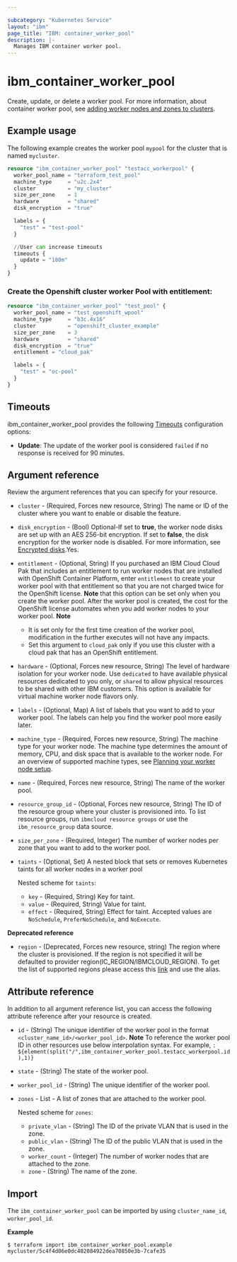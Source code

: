 ```yaml
---

subcategory: "Kubernetes Service"
layout: "ibm"
page_title: "IBM: container_worker_pool"
description: |-
  Manages IBM container worker pool.
---
```


# ibm_container_worker_pool

Create, update, or delete a worker pool. For more information, about container worker pool, see [adding worker nodes and zones to clusters](https://cloud.ibm.com/docs/containers?topic=containers-add_workers).

## Example usage
The following example creates the worker pool `mypool` for the cluster that is named `mycluster`. 

```terraform
resource "ibm_container_worker_pool" "testacc_workerpool" {
  worker_pool_name = "terraform_test_pool"
  machine_type     = "u2c.2x4"
  cluster          = "my_cluster"
  size_per_zone    = 1
  hardware         = "shared"
  disk_encryption  = "true"

  labels = {
    "test" = "test-pool"
  }

  //User can increase timeouts 
  timeouts {
    update = "180m"
  }
}
```

### Create the Openshift cluster worker Pool with entitlement:

```terraform
resource "ibm_container_worker_pool" "test_pool" {
  worker_pool_name = "test_openshift_wpool"
  machine_type     = "b3c.4x16"
  cluster          = "openshift_cluster_example"
  size_per_zone    = 3
  hardware         = "shared"
  disk_encryption  = "true"
  entitlement = "cloud_pak"

  labels = {
    "test" = "oc-pool"
  }
}
```

## Timeouts

ibm_container_worker_pool provides the following [Timeouts](https://www.terraform.io/docs/language/resources/syntax.html) configuration options:

- **Update**: The update of the worker pool is considered `failed` if no response is received for 90 minutes.

## Argument reference
Review the argument references that you can specify for your resource. 

- `cluster` - (Required, Forces new resource, String) The name or ID of the cluster where you want to enable or disable the feature.
- `disk_encryption` -  (Bool) Optional-If set to **true**, the worker node disks are set up with an AES 256-bit encryption. If set to **false**, the disk encryption for the worker node is disabled. For more information, see [Encrypted disks](https://cloud.ibm.com/docs/containers?topic=containers-security).Yes.
- `entitlement` - (Optional, String) If you purchased an IBM Cloud Cloud Pak that includes an entitlement to run worker nodes that are installed with OpenShift Container Platform, enter `entitlement` to create your worker pool with that entitlement so that you are not charged twice for the OpenShift license. **Note** that this option can be set only when you create the worker pool. After the worker pool is created, the cost for the OpenShift license automates when you add worker nodes to your worker pool. **Note** <ul><li> It is set only for the first time creation of the worker pool, modification in the further executes will not have any impacts.</li><li> Set this argument to `cloud_pak` only if you use this cluster with a cloud pak that has an OpenShift entitlement.</li></ul>
- `hardware` - (Optional, Forces new resource, String) The level of hardware isolation for your worker node. Use `dedicated` to have available physical resources dedicated to you only, or `shared` to allow physical resources to be shared with other IBM customers. This option is available for virtual machine worker node flavors only.
- `labels` - (Optional, Map) A list of labels that you want to add to your worker pool. The labels can help you find the worker pool more easily later.
- `machine_type` - (Required, Forces new resource, String) The machine type for your worker node. The machine type determines the amount of memory, CPU, and disk space that is available to the worker node. For an overview of supported machine types, see [Planning your worker node setup](https://cloud.ibm.com/docs/containers?topic=containers-planning_worker_nodes).
- `name` - (Required, Forces new resource, String) The name of the worker pool.
- `resource_group_id` - (Optional, Forces new resource, String) The ID of the resource group where your cluster is provisioned into. To list resource groups, run `ibmcloud resource groups` or use the `ibm_resource_group` data source.
- `size_per_zone`  - (Required, Integer) The number of worker nodes per zone that you want to add to the worker pool.
- `taints` - (Optional, Set) A nested block that sets or removes Kubernetes taints for all worker nodes in a worker pool

  Nested scheme for `taints`:
  - `key` - (Required, String) Key for taint.
  - `value` - (Required, String) Value for taint.
  - `effect` - (Required, String) Effect for taint. Accepted values are `NoSchedule`, `PreferNoSchedule`, and `NoExecute`.
 

**Deprecated reference**

- `region` - (Deprecated, Forces new resource, string) The region where the cluster is provisioned. If the region is not specified it will be defaulted to provider region(IC_REGION/IBMCLOUD_REGION). To get the list of supported regions please access this [link](https://containers.bluemix.net/v1/regions) and use the alias.

 
## Attribute reference
In addition to all argument reference list, you can access the following attribute reference after your resource is created.

- `id` - (String) The unique identifier of the worker pool in the format `<cluster_name_id>/<worker_pool_id>`. **Note** To reference the worker pool ID in other resources use below interpolation syntax. For example, 
`: ${element(split("/",ibm_container_worker_pool.testacc_workerpool.id),1)}`
- `state` - (String) The state of the worker pool.
- `worker_pool_id` - (String) The unique identifier of the worker pool.
- `zones` - List - A list of zones that are attached to the worker pool. 

  Nested scheme for `zones`:
  - `private_vlan` - (String) The ID of the private VLAN that is used in the zone. 
  - `public_vlan` - (String) The ID of the public VLAN that is used in the zone. 
  - `worker_count` - (Integer) The number of worker nodes that are attached to the zone.
  - `zone` - (String) The name of the zone. 

## Import
The `ibm_container_worker_pool` can be imported by using `cluster_name_id`, `worker_pool_id`.

**Example**

```
$ terraform import ibm_container_worker_pool.example mycluster/5c4f4d06e0dc402084922dea70850e3b-7cafe35
```
